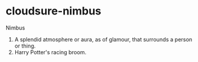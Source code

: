 # cloudsure-nimbus
Nimbus
1. A splendid atmosphere or aura, as of glamour, that surrounds a person or thing.
2. Harry Potter's racing broom.
